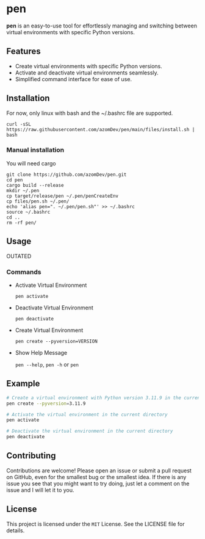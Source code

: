 # **pen**

**pen** is an easy-to-use tool for effortlessly managing and switching between virtual environments with specific Python versions.

## Features

- Create virtual environments with specific Python versions.
- Activate and deactivate virtual environments seamlessly.
- Simplified command interface for ease of use.

## Installation

For now, only linux with bash and the ~/.bashrc file are supported.
```
curl -sSL https://raw.githubusercontent.com/azomDev/pen/main/files/install.sh | bash
```
### Manual installation
You will need cargo
```
git clone https://github.com/azomDev/pen.git
cd pen
cargo build --release
mkdir ~/.pen
cp target/release/pen ~/.pen/penCreateEnv
cp files/pen.sh ~/.pen/
echo 'alias pen=". ~/.pen/pen.sh"' >> ~/.bashrc
source ~/.bashrc
cd ..
rm -rf pen/
```

## Usage
OUTATED

### Commands

- Activate Virtual Environment

  `pen activate`

- Deactivate Virtual Environment

  `pen deactivate`

- Create Virtual Environment

  `pen create --pyversion=VERSION`

- Show Help Message
  
  `pen --help`, `pen -h` or `pen`

## Example

```sh
# Create a virtual environment with Python version 3.11.9 in the current directory
pen create --pyversion=3.11.9

# Activate the virtual environment in the current directory
pen activate

# Deactivate the virtual environment in the current directory
pen deactivate
```


## Contributing

Contributions are welcome! Please open an issue or submit a pull request on GitHub, even for the smallest bug or the smallest idea.
If there is any issue you see that you might want to try doing, just let a comment on the issue and I will let it to you.

## License

This project is licensed under the `MIT` License. See the LICENSE file for details.
